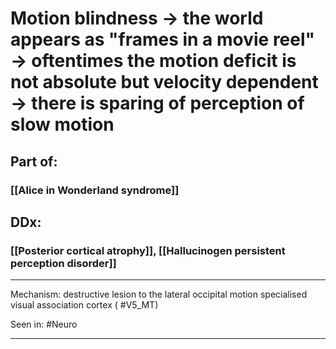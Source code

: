 # Motion blindness → the world appears as "frames in a movie reel" → oftentimes the motion deficit is not absolute but velocity dependent → there is sparing of perception of slow motion
## Part of:
### [[Alice in Wonderland syndrome]]

## DDx:
### [[Posterior cortical atrophy]], [[Hallucinogen persistent perception disorder]]

---
Mechanism: destructive lesion to the lateral occipital motion specialised visual association cortex ( #V5_MT)

Seen in: #Neuro 

---

